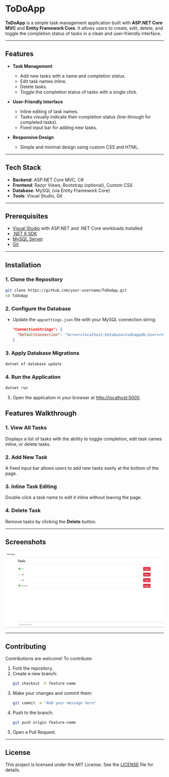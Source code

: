 # ToDoApp

**ToDoApp** is a simple task management application built with **ASP.NET Core MVC** and **Entity Framework Core**. It allows users to create, edit, delete, and toggle the completion status of tasks in a clean and user-friendly interface.

---

## Features

- **Task Management**
  - Add new tasks with a name and completion status.
  - Edit task names inline.
  - Delete tasks.
  - Toggle the completion status of tasks with a single click.

- **User-Friendly Interface**
  - Inline editing of task names.
  - Tasks visually indicate their completion status (line-through for completed tasks).
  - Fixed input bar for adding new tasks.

- **Responsive Design**
  - Simple and minimal design using custom CSS and HTML.

---

## Tech Stack

- **Backend**: ASP.NET Core MVC, C#
- **Frontend**: Razor Views, Bootstrap (optional), Custom CSS
- **Database**: MySQL (via Entity Framework Core)
- **Tools**: Visual Studio, Git

---

## Prerequisites

- [Visual Studio](https://visualstudio.microsoft.com/) with ASP.NET and .NET Core workloads installed
- [.NET 6 SDK](https://dotnet.microsoft.com/download/dotnet/6.0)
- [MySQL Server](https://dev.mysql.com/downloads/)
- [Git](https://git-scm.com/)

---

## Installation

### 1. Clone the Repository

```bash
git clone https://github.com/your-username/ToDoApp.git
cd ToDoApp
```

### 2. Configure the Database

- Update the `appsettings.json` file with your MySQL connection string:
  ```json
  "ConnectionStrings": {
    "DefaultConnection": "Server=localhost;Database=todoappdb;User=root;Password=yourpassword;"
  }
  ```

### 3. Apply Database Migrations

```bash
dotnet ef database update
```

### 4. Run the Application

```bash
dotnet run
```

5. Open the application in your browser at [http://localhost:5000](http://localhost:5000).


## Features Walkthrough

### 1. View All Tasks
Displays a list of tasks with the ability to toggle completion, edit task names inline, or delete tasks.

### 2. Add New Task
A fixed input bar allows users to add new tasks easily at the bottom of the page.

### 3. Inline Task Editing
Double-click a task name to edit it inline without leaving the page.

### 4. Delete Task
Remove tasks by clicking the **Delete** button.

---

## Screenshots

![screenshot](img.PNG)

---

## Contributing

Contributions are welcome! To contribute:

1. Fork the repository.
2. Create a new branch:
   ```bash
   git checkout -b feature-name
   ```
3. Make your changes and commit them:
   ```bash
   git commit -m "Add your message here"
   ```
4. Push to the branch:
   ```bash
   git push origin feature-name
   ```
5. Open a Pull Request.

---

## License

This project is licensed under the MIT License. See the [LICENSE](LICENSE) file for details.






